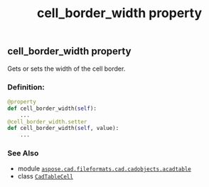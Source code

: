 ﻿---
title: cell_border_width property
second_title: Aspose.CAD for Python via .NET API References
description: 
type: docs
weight: 160
url: /python-net/aspose.cad.fileformats.cad.cadobjects.acadtable/cadtablecell/cell_border_width/
is_root: false
---

## cell_border_width property


Gets or sets the width of the cell border.
### Definition:
```python
@property
def cell_border_width(self):
    ...
@cell_border_width.setter
def cell_border_width(self, value):
    ...
```

### See Also
* module [`aspose.cad.fileformats.cad.cadobjects.acadtable`](../../)
* class [`CadTableCell`](/cad/python-net/aspose.cad.fileformats.cad.cadobjects.acadtable/cadtablecell)
